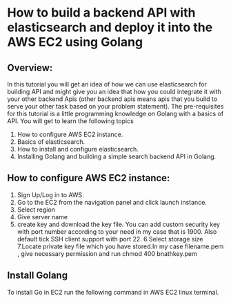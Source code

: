# How to build a backend API with elasticsearch and deploy it into the AWS EC2 using Golang
## Overview:
In this tutorial you will get an idea of how we can use elasticsearch for building API and might give you an idea that how you could integrate it with your other backend Apis (other backend apis means apis that you build to serve your other task based on your problem statement). The pre-requisites for this tutorial is a little programming knowledge on Golang with a basics of API. 
You will get to learn the following topics
1. How to configure AWS EC2 instance.
2. Basics of elasticsearch.
3. How to install and configure elasticsearch.
4. Installing Golang and building a simple search backend API in Golang.

## How to configure AWS EC2 instance:
1. Sign Up/Log in to AWS.
2. Go to the EC2 from the navigation panel and click launch instance.
3. Select region 
4. Give server name
5. create key and download the key file. You can add custom security key with port number according to your need in my case that is 1900. Also default tick SSH client support with port 22.
6.Select storage size
7.Locate private key file which you have stored.In my case filename.pem , give necessary permission and run chmod 400 bnathkey.pem

## Install Golang
To install Go in EC2 run the following command in AWS EC2 linux terminal.
